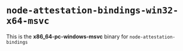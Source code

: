 # `node-attestation-bindings-win32-x64-msvc`

This is the **x86_64-pc-windows-msvc** binary for `node-attestation-bindings`
